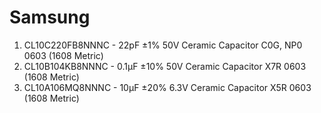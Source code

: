 # Samsung

1. CL10C220FB8NNNC - 22pF ±1% 50V Ceramic Capacitor C0G, NP0 0603 (1608 Metric)
1. CL10B104KB8NNNC - 0.1µF ±10% 50V Ceramic Capacitor X7R 0603 (1608 Metric)
1. CL10A106MQ8NNNC - 10µF ±20% 6.3V Ceramic Capacitor X5R 0603 (1608 Metric)
